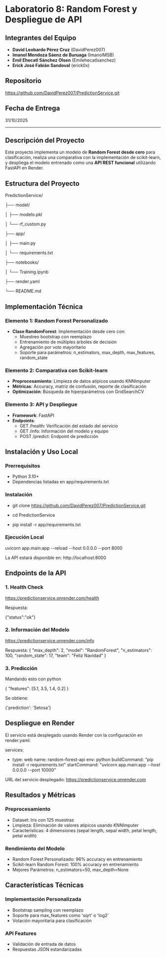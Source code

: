 # Laboratorio 8: Random Forest y Despliegue de API

## Integrantes del Equipo
- **David Leobardo Pérez Cruz** (DavidPerez007)
- **Imanol Mendoza Sáenz de Buruaga** (ImanolMSB)
- **Emil Ehecatl Sánchez Olsen** (Emilehecatlsanchez)
- **Erick José Fabián Sandoval** (erick0x)

## Repositorio
https://github.com/DavidPerez007/PredictionService.git

## Fecha de Entrega
31/10/2025

---

## Descripción del Proyecto

Este proyecto implementa un modelo de **Random Forest desde cero** para clasificación, realiza una comparativa con la implementación de scikit-learn, y despliega el modelo entrenado como una **API REST funcional** utilizando FastAPI en Render.

## Estructura del Proyecto

PredictionService/

├── model/

│ ├── modelo.pkl

│ └── rf_custom.py

├── app/

│ ├── main.py

│ └── requirements.txt

├── notebooks/

│ └── Training.ipynb

├── render.yaml

└── README.md


## Implementación Técnica

### Elemento 1: Random Forest Personalizado
- **Clase RandomForest**: Implementación desde cero con:
  - Muestreo bootstrap con reemplazo
  - Entrenamiento de múltiples árboles de decisión
  - Agregación por voto mayoritario
  - Soporte para parámetros: n_estimators, max_depth, max_features, random_state

### Elemento 2: Comparativa con Scikit-learn
- **Preprocesamiento**: Limpieza de datos atípicos usando KNNImputer
- **Métricas**: Accuracy, matriz de confusión, reporte de clasificación
- **Optimización**: Búsqueda de hiperparámetros con GridSearchCV

### Elemento 3: API y Despliegue
- **Framework**: FastAPI
- **Endpoints**:
  - GET /health: Verificación del estado del servicio
  - GET /info: Información del modelo y equipo
  - POST /predict: Endpoint de predicción

## Instalación y Uso Local

### Prerrequisitos
- Python 3.10+
- Dependencias listadas en app/requirements.txt

### Instalación

- git clone https://github.com/DavidPerez007/PredictionService.git

- cd PredictionService

- pip install -r app/requirements.txt


### Ejecución Local

uvicorn app.main:app --reload --host 0.0.0.0 --port 8000


La API estará disponible en: http://localhost:8000

## Endpoints de la API

### 1. Health Check

https://predictionservice.onrender.com/health

Respuesta:


{"status":"ok"}

### 2. Información del Modelo

https://predictionservice.onrender.com/info

Respuesta:
{
  "max_depth": 2,
  "model": "RandomForest",
  "n_estimators": 100,
  "random_state": 17,
  "team": "Feliz Navidad"
}


### 3. Predicción

Mandando esto con python 

{
"features": [5.1, 3.5, 1.4, 0.2]
}

Se obtiene:

 {'prediction': 'Setosa'}



## Despliegue en Render

El servicio está desplegado usando Render con la configuración en render.yaml:

services:
  - type: web
    name: random-forest-api
    env: python
    buildCommand: "pip install -r requirements.txt"
    startCommand: "uvicorn app.main:app --host 0.0.0.0 --port 10000"

URL del servicio desplegado: https://predictionservice.onrender.com

## Resultados y Métricas

### Preprocesamiento
- Dataset: Iris con 125 muestras
- Limpieza: Eliminación de valores atípicos usando KNNImputer
- Características: 4 dimensiones (sepal length, sepal width, petal length, petal width)

### Rendimiento del Modelo
- Random Forest Personalizado: 96% accuracy en entrenamiento
- Scikit-learn Random Forest: 100% accuracy en entrenamiento
- Mejores Parámetros: n_estimators=50, max_depth=None

## Características Técnicas

### Implementación Personalizada
- Bootstrap sampling con reemplazo
- Soporte para max_features como 'sqrt' o 'log2'
- Votación mayoritaria para clasificación

### API Features
- Validación de entrada de datos
- Respuestas JSON estandarizadas